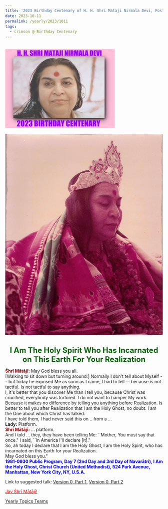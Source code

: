 ```yaml
---
title: '2023 Birthday Centenary of H. H. Shri Mataji Nirmala Devi, Post 30'
date: 2023-10-11
permalink: /yearly/2023/1011
tags:
  - crimson @ Birthday Centenary
---
```


<br>
<div style="text-align: left"><img src="/images/100Years.jpg" width="350" /></div><br>

<div style="text-align: center"><img src="/images/image123Mahipalsingh_Jaisingh_Raul_Collection.jpg" /></div>

<br>
<p style="color:DarkGreen; text-align:center">
<font size="+2"><b>I Am The Holy Spirit Who Has Incarnated on This Earth For Your Realization</b><br></font>
</p>

<p>
<font color="DarkRed"><b>Śhrī Mātājī:</b></font> May God bless you all.<br>
[Walking to sit down but turning around:] Normally I don't tell about Myself -- but today he exposed Me as soon as I came, I had to tell -- because is not tactful. Is not tactful to say anything.<br>
I, it's better that you discover Me than I tell you, because Christ was crucified, everybody was tortured. I do not want to hamper My work. Because it makes no difference by telling you anything before Realization. Is better to tell you after Realization that I am the Holy Ghost, no doubt. I am the One about which Christ has talked.<br>
I have told them, I had never said this on .. from a ...<br>
<b>Lady:</b> Platform.<br>
<font color="DarkRed"><b>Śhrī Mātājī:</b></font> ... platform.<br>
And I told ... they, they have been telling Me: ``Mother, You must say that once." I said, ``In America I'll declare [it]."<br>
So, ah today I declare that I am the Holy Ghost, I am the Holy Spirit, who has incarnated on this Earth for your Realization.<br>
May God bless you."<br>
<font color="blue"><b>1981-0930 Public Program, Day 7 (2nd Day and 3rd Day of Navarātri), I Am the Holy Ghost, Christ Church (United Methodist), 524 Park Avenue, Manhattan, New York City, NY, U.S.A.</b></font><br>
</p>

Link to suggested talk: <a href="https://www.youtube.com/watch?v=HKgUuo8cwMc"> Version 0, Part 1</a>, <a href="https://youtu.be/jMHuYWtNIlw"> Version 0, Part 2<br>

<p style="color:red;">Jay Śhrī Mātājī!<br></p>

<p>Yearly Topics Teams</p>